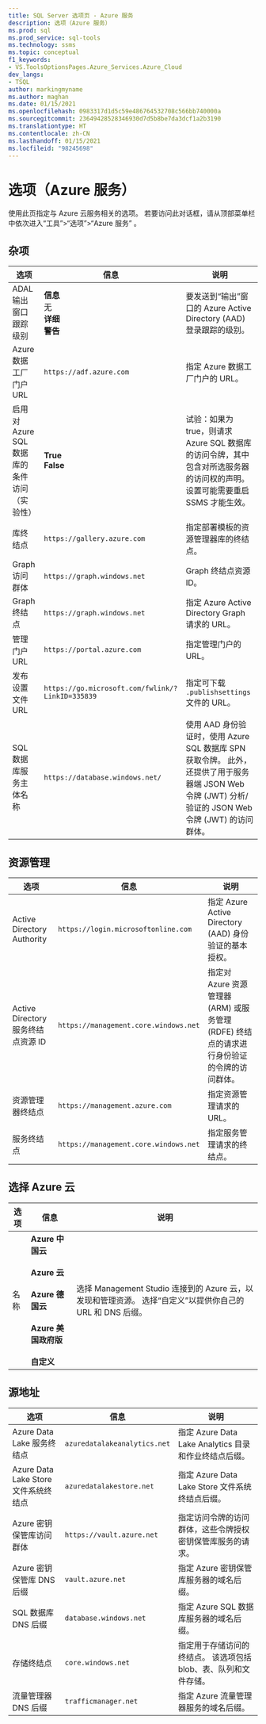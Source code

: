 ```yaml
---
title: SQL Server 选项页 - Azure 服务
description: 选项（Azure 服务）
ms.prod: sql
ms.prod_service: sql-tools
ms.technology: ssms
ms.topic: conceptual
f1_keywords:
- VS.ToolsOptionsPages.Azure_Services.Azure_Cloud
dev_langs:
- TSQL
author: markingmyname
ms.author: maghan
ms.date: 01/15/2021
ms.openlocfilehash: 0983317d1d5c59e486764532708c566bb740000a
ms.sourcegitcommit: 23649428528346930d7d5b8be7da3dcf1a2b3190
ms.translationtype: HT
ms.contentlocale: zh-CN
ms.lasthandoff: 01/15/2021
ms.locfileid: "98245698"
---
```

# <a name="options-azure-services"></a>选项（Azure 服务）

使用此页指定与 Azure 云服务相关的选项。 若要访问此对话框，请从顶部菜单栏中依次进入“工具”>“选项”>“Azure 服务” 。

## <a name="miscellaneous"></a>杂项

| 选项 | 信息 | 说明 |
|--------|-------------|-------------|
| ADAL 输出窗口跟踪级别 | **信息** <br> 无  <br> **详细** <br> **警告** | 要发送到“输出”窗口的 Azure Active Directory (AAD) 登录跟踪的级别。 |
| Azure 数据工厂门户 URL | `https://adf.azure.com` | 指定 Azure 数据工厂门户的 URL。 |
| 启用对 Azure SQL 数据库的条件访问（实验性） | **True** <br> **False** | 试验：如果为 true，则请求 Azure SQL 数据库的访问令牌，其中包含对所选服务器的访问权的声明。 设置可能需要重启 SSMS 才能生效。 |
| 库终结点 | `https://gallery.azure.com` | 指定部署模板的资源管理器库的终结点。 |
| Graph 访问群体 | `https://graph.windows.net` | Graph 终结点资源 ID。 |
| Graph 终结点 | `https://graph.windows.net` | 指定 Azure Active Directory Graph 请求的 URL。 |
| 管理门户 URL | `https://portal.azure.com` | 指定管理门户的 URL。 |
| 发布设置文件 URL | `https://go.microsoft.com/fwlink/?LinkID=335839` | 指定可下载 `.publishsettings` 文件的 URL。 |
| SQL 数据库服务主体名称 | `https://database.windows.net/` | 使用 AAD 身份验证时，使用 Azure SQL 数据库 SPN 获取令牌。 此外，还提供了用于服务器端 JSON Web 令牌 (JWT) 分析/验证的 JSON Web 令牌 (JWT) 的访问群体。 |

## <a name="resource-management"></a>资源管理

| 选项 | 信息 | 说明 |
|--------|-------------|-------------|
| Active Directory Authority | `https://login.microsoftonline.com` | 指定 Azure Active Directory (AAD) 身份验证的基本授权。 |
| Active Directory 服务终结点资源 ID | `https://management.core.windows.net` | 指定对 Azure 资源管理器 (ARM) 或服务管理 (RDFE) 终结点的请求进行身份验证的令牌的访问群体。 |
| 资源管理器终结点 | `https://management.azure.com` | 指定资源管理请求的 URL。 |
| 服务终结点 | `https://management.core.windows.net` | 指定服务管理请求的终结点。 |

## <a name="select-an-azure-cloud"></a>选择 Azure 云

| 选项 | 信息 | 说明 |
|--------|-------------|-------------|
| 名称 | **Azure 中国云** <br><br> **Azure 云** <br><br> **Azure 德国云** <br><br> **Azure 美国政府版** <br><br> **自定义** | 选择 Management Studio 连接到的 Azure 云，以发现和管理资源。 选择“自定义”以提供你自己的 URL 和 DNS 后缀。 |

## <a name="service-addresses"></a>源地址

| 选项 | 信息 | 说明 |
|--------|-------------|-------------|
| Azure Data Lake 服务终结点 | `azuredatalakeanalytics.net` | 指定 Azure Data Lake Analytics 目录和作业终结点后缀。 |
| Azure Data Lake Store 文件系统终结点 | `azuredatalakestore.net` | 指定 Azure Data Lake Store 文件系统终结点后缀。 | 
| Azure 密钥保管库访问群体 | `https://vault.azure.net` | 指定访问令牌的访问群体，这些令牌授权密钥保管库服务的请求。 |
| Azure 密钥保管库 DNS 后缀 | `vault.azure.net` | 指定 Azure 密钥保管库服务器的域名后缀。 |
| SQL 数据库 DNS 后缀 | `database.windows.net` | 指定 Azure SQL 数据库服务器的域名后缀。 |
| 存储终结点 | `core.windows.net` | 指定用于存储访问的终结点。 该选项包括 blob、表、队列和文件存储。 |
| 流量管理器 DNS 后缀 | `trafficmanager.net` | 指定 Azure 流量管理器服务的域名后缀。 |